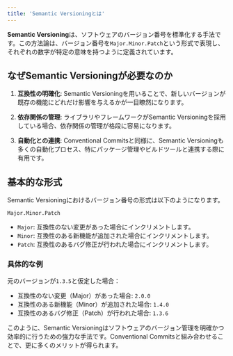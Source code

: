 ```yaml
---
title: 'Semantic Versioningとは'
---
```



**Semantic Versioning**は、ソフトウェアのバージョン番号を標準化する手法です。この方法論は、バージョン番号を`Major.Minor.Patch`という形式で表現し、それぞれの数字が特定の意味を持つように定義されています。

## なぜSemantic Versioningが必要なのか

1. **互換性の明確化**: Semantic Versioningを用いることで、新しいバージョンが既存の機能にどれだけ影響を与えるかが一目瞭然になります。

2. **依存関係の管理**: ライブラリやフレームワークがSemantic Versioningを採用している場合、依存関係の管理が格段に容易になります。

3. **自動化との連携**: Conventional Commitsと同様に、Semantic Versioningも多くの自動化プロセス、特にパッケージ管理やビルドツールと連携する際に有用です。

## 基本的な形式

Semantic Versioningにおけるバージョン番号の形式は以下のようになります。

```
Major.Minor.Patch
```

- `Major`: 互換性のない変更があった場合にインクリメントします。
- `Minor`: 互換性のある新機能が追加された場合にインクリメントします。
- `Patch`: 互換性のあるバグ修正が行われた場合にインクリメントします。

### 具体的な例

元のバージョンが`1.3.5`と仮定した場合：

- 互換性のない変更（Major）があった場合: `2.0.0`
- 互換性のある新機能（Minor）が追加された場合: `1.4.0`
- 互換性のあるバグ修正（Patch）が行われた場合: `1.3.6`

このように、Semantic Versioningはソフトウェアのバージョン管理を明確かつ効率的に行うための強力な手法です。Conventional Commitsと組み合わせることで、更に多くのメリットが得られます。

